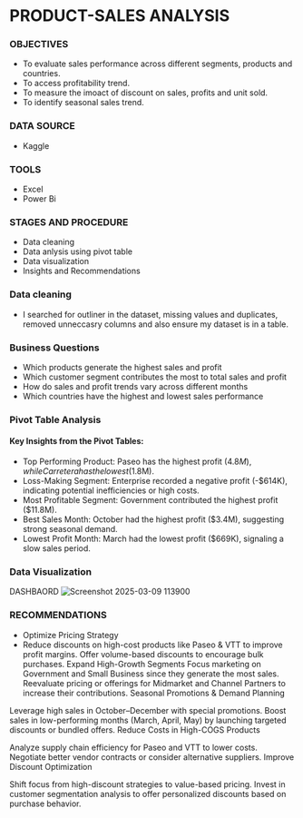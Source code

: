 # PRODUCT-SALES ANALYSIS
### OBJECTIVES
 - To evaluate sales performance across different segments, products and countries.
 - To access profitability trend.
 - To measure the imoact of discount on sales, profits and unit sold.
 - To identify seasonal sales trend.
### DATA SOURCE
 - Kaggle
### TOOLS
 - Excel
 - Power Bi
### STAGES AND PROCEDURE
 - Data cleaning
 - Data anlysis using pivot table
 - Data visualization
 - Insights and Recommendations
### Data cleaning
 - I searched for outliner in the dataset, missing values and duplicates, removed unneccasry columns and also ensure my dataset is in a table.
### Business Questions
 - Which products generate the highest sales and profit
 - Which customer segment contributes the most to total sales and profit
 - How do sales and profit trends vary across different months
 - Which countries have the highest and lowest sales performance
### Pivot Table Analysis
#### Key Insights from the Pivot Tables:
 - Top Performing Product: Paseo has the highest profit ($4.8M), while Carretera has the lowest ($1.8M).
 - Loss-Making Segment: Enterprise recorded a negative profit (-$614K), indicating potential inefficiencies or high costs.
 - Most Profitable Segment: Government contributed the highest profit ($11.8M).
 - Best Sales Month: October had the highest profit ($3.4M), suggesting strong seasonal demand.
 - Lowest Profit Month: March had the lowest profit ($669K), signaling a slow sales period.
### Data Visualization
DASHBAORD
![Screenshot 2025-03-09 113900](https://github.com/user-attachments/assets/254467fc-31bd-4d35-81da-32d9ae23110e)

### RECOMMENDATIONS
 - Optimize Pricing Strategy
  - Reduce discounts on high-cost products like Paseo & VTT to improve profit margins.
Offer volume-based discounts to encourage bulk purchases.
Expand High-Growth Segments
Focus marketing on Government and Small Business since they generate the most sales.
Reevaluate pricing or offerings for Midmarket and Channel Partners to increase their contributions.
Seasonal Promotions & Demand Planning

Leverage high sales in October–December with special promotions.
Boost sales in low-performing months (March, April, May) by launching targeted discounts or bundled offers.
Reduce Costs in High-COGS Products

Analyze supply chain efficiency for Paseo and VTT to lower costs.
Negotiate better vendor contracts or consider alternative suppliers.
Improve Discount Optimization

Shift focus from high-discount strategies to value-based pricing.
Invest in customer segmentation analysis to offer personalized discounts based on purchase behavior.


    


